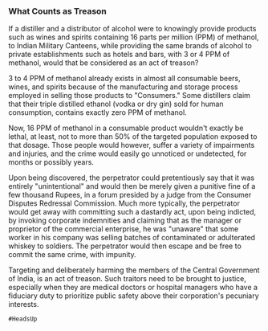 ### What Counts as Treason 

If a distiller and a distributor of alcohol were to knowingly provide products such as wines and spirits containing 16 parts per million (PPM) of methanol, to Indian Military Canteens, while providing the same brands of alcohol to private establishments such as hotels and bars, with 3 or 4 PPM of methanol, would that be considered as an act of treason? 

3 to 4 PPM of methanol already exists in almost all consumable beers, wines, and spirits because of the manufacturing and storage process employed in selling those products to "Consumers." Some distillers claim that their triple distilled ethanol (vodka or dry gin) sold for human consumption, contains exactly zero PPM of methanol.   

Now, 16 PPM of methanol in a consumable product wouldn't exactly be lethal, at least, not to more than 50% of the targeted population exposed to that dosage. Those people would however, suffer a variety of impairments and injuries, and the crime would easily go unnoticed or undetected, for months or possibly years.   

Upon being discovered, the perpetrator could pretentiously say that it was entirely "unintentional" and would then be merely given a punitive fine of a few thousand Rupees, in a forum presided by a judge from the Consumer Disputes Redressal Commission. Much more typically, the perpetrator would get away with committing such a dastardly act, upon being indicted, by invoking corporate indemnities and claiming that as the manager or proprietor of the commercial enterprise, he was "unaware" that some worker in his company was selling batches of contaminated or adulterated whiskey to soldiers. The perpetrator would then escape and be free to commit the same crime, with impunity. 

Targeting and deliberately harming the members of the Central Government of India, is an act of treason. Such traitors need to be brought to justice, especially when they are medical doctors or hospital managers who have a fiduciary duty to prioritize public safety above their corporation's pecuniary interests.   

`#HeadsUp` 